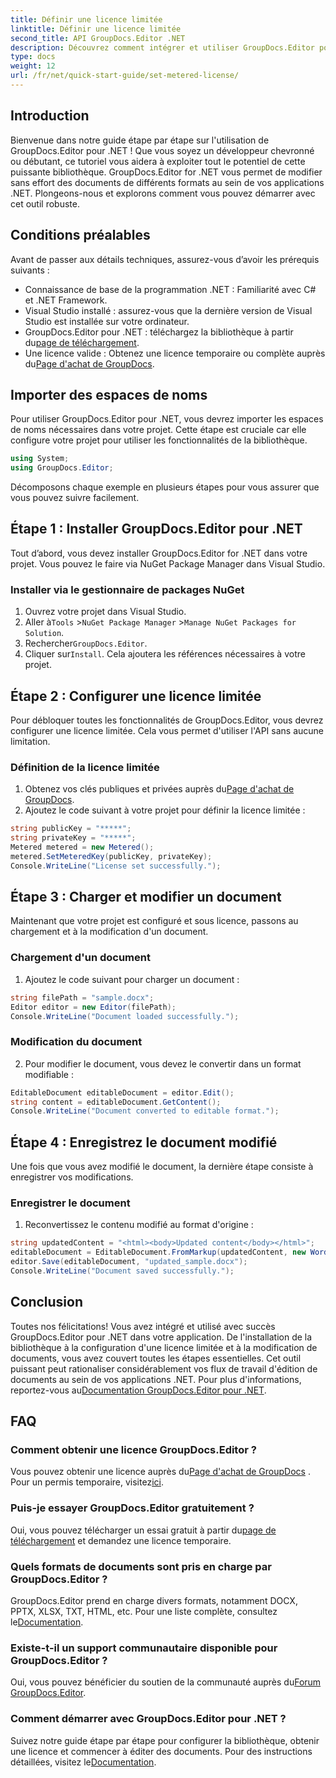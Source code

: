 ```yaml
---
title: Définir une licence limitée
linktitle: Définir une licence limitée
second_title: API GroupDocs.Editor .NET
description: Découvrez comment intégrer et utiliser GroupDocs.Editor pour .NET avec notre guide complet. Débloquez de puissantes fonctionnalités d’édition de documents dans vos applications .NET.
type: docs
weight: 12
url: /fr/net/quick-start-guide/set-metered-license/
---
```

## Introduction
Bienvenue dans notre guide étape par étape sur l'utilisation de GroupDocs.Editor pour .NET ! Que vous soyez un développeur chevronné ou débutant, ce tutoriel vous aidera à exploiter tout le potentiel de cette puissante bibliothèque. GroupDocs.Editor for .NET vous permet de modifier sans effort des documents de différents formats au sein de vos applications .NET. Plongeons-nous et explorons comment vous pouvez démarrer avec cet outil robuste.
## Conditions préalables
Avant de passer aux détails techniques, assurez-vous d’avoir les prérequis suivants :
- Connaissance de base de la programmation .NET : Familiarité avec C# et .NET Framework.
- Visual Studio installé : assurez-vous que la dernière version de Visual Studio est installée sur votre ordinateur.
-  GroupDocs.Editor pour .NET : téléchargez la bibliothèque à partir du[page de téléchargement](https://releases.groupdocs.com/editor/net/).
-  Une licence valide : Obtenez une licence temporaire ou complète auprès du[Page d'achat de GroupDocs](https://purchase.groupdocs.com/temporary-license/).
## Importer des espaces de noms
Pour utiliser GroupDocs.Editor pour .NET, vous devrez importer les espaces de noms nécessaires dans votre projet. Cette étape est cruciale car elle configure votre projet pour utiliser les fonctionnalités de la bibliothèque.
```csharp
using System;
using GroupDocs.Editor;
```
Décomposons chaque exemple en plusieurs étapes pour vous assurer que vous pouvez suivre facilement.
## Étape 1 : Installer GroupDocs.Editor pour .NET
Tout d’abord, vous devez installer GroupDocs.Editor for .NET dans votre projet. Vous pouvez le faire via NuGet Package Manager dans Visual Studio.
### Installer via le gestionnaire de packages NuGet
1. Ouvrez votre projet dans Visual Studio.
2.  Aller à`Tools` >`NuGet Package Manager` >`Manage NuGet Packages for Solution`.
3.  Rechercher`GroupDocs.Editor`.
4.  Cliquer sur`Install`.
Cela ajoutera les références nécessaires à votre projet.
## Étape 2 : Configurer une licence limitée
Pour débloquer toutes les fonctionnalités de GroupDocs.Editor, vous devrez configurer une licence limitée. Cela vous permet d'utiliser l'API sans aucune limitation.
### Définition de la licence limitée
1.  Obtenez vos clés publiques et privées auprès du[Page d'achat de GroupDocs](https://purchase.groupdocs.com/temporary-license/).
2. Ajoutez le code suivant à votre projet pour définir la licence limitée :
```csharp
string publicKey = "*****";
string privateKey = "*****";
Metered metered = new Metered();
metered.SetMeteredKey(publicKey, privateKey);
Console.WriteLine("License set successfully.");
```
## Étape 3 : Charger et modifier un document
Maintenant que votre projet est configuré et sous licence, passons au chargement et à la modification d'un document.
### Chargement d'un document
1. Ajoutez le code suivant pour charger un document :
```csharp
string filePath = "sample.docx";
Editor editor = new Editor(filePath);
Console.WriteLine("Document loaded successfully.");
```
### Modification du document
2. Pour modifier le document, vous devez le convertir dans un format modifiable :
```csharp
EditableDocument editableDocument = editor.Edit();
string content = editableDocument.GetContent();
Console.WriteLine("Document converted to editable format.");
```
## Étape 4 : Enregistrez le document modifié
Une fois que vous avez modifié le document, la dernière étape consiste à enregistrer vos modifications.
### Enregistrer le document
1. Reconvertissez le contenu modifié au format d'origine :
```csharp
string updatedContent = "<html><body>Updated content</body></html>";
editableDocument = EditableDocument.FromMarkup(updatedContent, new WordProcessingSaveOptions());
editor.Save(editableDocument, "updated_sample.docx");
Console.WriteLine("Document saved successfully.");
```
## Conclusion
 Toutes nos félicitations! Vous avez intégré et utilisé avec succès GroupDocs.Editor pour .NET dans votre application. De l'installation de la bibliothèque à la configuration d'une licence limitée et à la modification de documents, vous avez couvert toutes les étapes essentielles. Cet outil puissant peut rationaliser considérablement vos flux de travail d'édition de documents au sein de vos applications .NET. Pour plus d'informations, reportez-vous au[Documentation GroupDocs.Editor pour .NET](https://reference.groupdocs.com/editor/net/).
## FAQ
### Comment obtenir une licence GroupDocs.Editor ?
 Vous pouvez obtenir une licence auprès du[Page d'achat de GroupDocs](https://purchase.groupdocs.com/buy) . Pour un permis temporaire, visitez[ici](https://purchase.groupdocs.com/temporary-license/).
### Puis-je essayer GroupDocs.Editor gratuitement ?
 Oui, vous pouvez télécharger un essai gratuit à partir du[page de téléchargement](https://releases.groupdocs.com/) et demandez une licence temporaire.
### Quels formats de documents sont pris en charge par GroupDocs.Editor ?
 GroupDocs.Editor prend en charge divers formats, notamment DOCX, PPTX, XLSX, TXT, HTML, etc. Pour une liste complète, consultez le[Documentation](https://reference.groupdocs.com/editor/net/).
### Existe-t-il un support communautaire disponible pour GroupDocs.Editor ?
 Oui, vous pouvez bénéficier du soutien de la communauté auprès du[Forum GroupDocs.Editor](https://forum.groupdocs.com/c/editor/20).
### Comment démarrer avec GroupDocs.Editor pour .NET ?
 Suivez notre guide étape par étape pour configurer la bibliothèque, obtenir une licence et commencer à éditer des documents. Pour des instructions détaillées, visitez le[Documentation](https://reference.groupdocs.com/editor/net/).